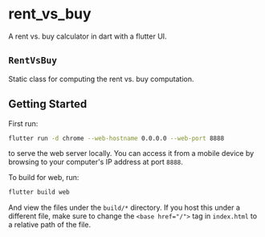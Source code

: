 # rent_vs_buy

A rent vs. buy calculator in dart with a flutter UI.

## `RentVsBuy`
Static class for computing the rent vs. buy computation.

## Getting Started
First run:

```bash
flutter run -d chrome --web-hostname 0.0.0.0 --web-port 8888
```

to serve the web server locally. You can access it from a mobile device by browsing to your computer's IP address at port `8888`.

To build for web, run:

```bash
flutter build web
```

And view the files under the `build/*` directory. If you host this under a different file, make sure to change the `<base href="/">` tag in `index.html` to a relative path of the file.
